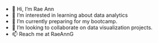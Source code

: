- 👋 Hi, I’m Rae Ann
- 👀 I’m interested in learning about data analytics
- 🌱 I’m currently preparing for my bootcamp.
- 💞️ I’m looking to collaborate on data visualization projects.
- 📫 Reach me at RaeAnnG

<!---
RaeAnnG/RaeAnnG is a ✨ special ✨ repository because its `README.md` (this file) appears on your GitHub profile.
You can click the Preview link to take a look at your changes.
--->
